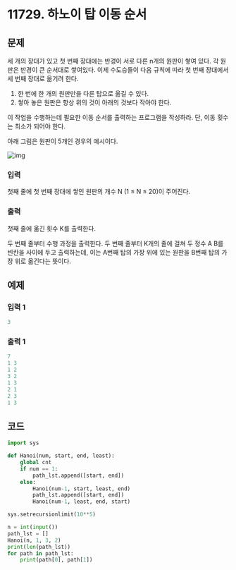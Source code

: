 # 11729. 하노이 탑 이동 순서



## 문제

세 개의 장대가 있고 첫 번째 장대에는 반경이 서로 다른 n개의 원판이 쌓여 있다. 각 원판은 반경이 큰 순서대로 쌓여있다. 이제 수도승들이 다음 규칙에 따라 첫 번째 장대에서 세 번째 장대로 옮기려 한다.

1. 한 번에 한 개의 원판만을 다른 탑으로 옮길 수 있다.
2. 쌓아 놓은 원판은 항상 위의 것이 아래의 것보다 작아야 한다.

이 작업을 수행하는데 필요한 이동 순서를 출력하는 프로그램을 작성하라. 단, 이동 횟수는 최소가 되어야 한다.

아래 그림은 원판이 5개인 경우의 예시이다.

![img](https://onlinejudgeimages.s3-ap-northeast-1.amazonaws.com/problem/11729/hanoi.png)



### 입력

첫째 줄에 첫 번째 장대에 쌓인 원판의 개수 N (1 ≤ N ≤ 20)이 주어진다.

### 출력

첫째 줄에 옮긴 횟수 K를 출력한다.

두 번째 줄부터 수행 과정을 출력한다. 두 번째 줄부터 K개의 줄에 걸쳐 두 정수 A B를 빈칸을 사이에 두고 출력하는데, 이는 A번째 탑의 가장 위에 있는 원판을 B번째 탑의 가장 위로 옮긴다는 뜻이다.



## 예제

### 입력 1

```python
3
```

### 출력 1

```python
7
1 3
1 2
3 2
1 3
2 1
2 3
1 3
```





## 코드

```python
import sys

def Hanoi(num, start, end, least):
    global cnt
    if num == 1:
        path_lst.append([start, end])
    else:
        Hanoi(num-1, start, least, end)
        path_lst.append([start, end])
        Hanoi(num-1, least, end, start)

sys.setrecursionlimit(10**5)

n = int(input())
path_lst = []
Hanoi(n, 1, 3, 2)
print(len(path_lst))
for path in path_lst:
    print(path[0], path[1])
```













